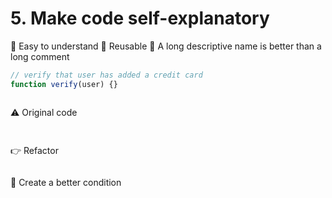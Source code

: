 # 5. Make code self-explanatory

🐨 Easy to understand
🐨 Reusable
🐨 A long descriptive name is better than a long comment

```jsx
// verify that user has added a credit card
function verify(user) {}
``` 

```jsx
``` 

⚠️ Original code
```jsx
 
``` 

👉 Refactor
```jsx

``` 

🎁 Create a better condition
```jsx

``` 
